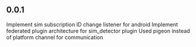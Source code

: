 ## 0.0.1

Implement sim subscription ID change listener for android
Implement federated plugin architecture for sim_detector plugin
Used pigeon instead of platform channel for communication

